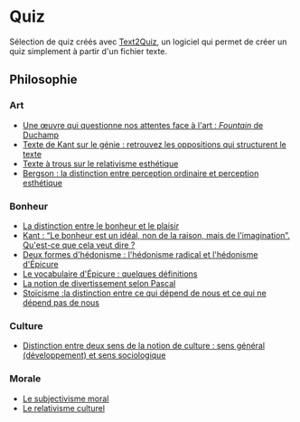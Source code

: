 # Quiz

Sélection de quiz créés avec [Text2Quiz](https://text2quiz.vercel.app/), un logiciel qui permet de créer un quiz simplement à partir d'un fichier texte.

## Philosophie

### Art

- [Une œuvre qui questionne nos attentes face à l'art : _Fountain_ de Duchamp](https://text2quiz.vercel.app/?v=1.0#https://raw.githubusercontent.com/eyssette/quiz/main/duchamp-urinoir.txt)
- [Texte de Kant sur le génie : retrouvez les oppositions qui structurent le texte](https://text2quiz.vercel.app/?v=1.0#https://raw.githubusercontent.com/eyssette/quiz/main/Kant-génie-oppositions.txt)
- [Texte à trous sur le relativisme esthétique](https://text2quiz.vercel.app/?v=1.0#https://raw.githubusercontent.com/eyssette/quiz/main/relativisme-esthétique.txt)
- [Bergson : la distinction entre perception ordinaire et perception esthétique](https://text2quiz.vercel.app/?v=1.0#https://raw.githubusercontent.com/eyssette/quiz/main/Bergson-deux-formes-de-perception.txt)

### Bonheur

- [La distinction entre le bonheur et le plaisir](https://text2quiz.vercel.app/?v=1.0#https://raw.githubusercontent.com/eyssette/quiz/main/bonheur-plaisir.txt)
- [Kant : “Le bonheur est un idéal, non de la raison, mais de l'imagination”. Qu'est-ce que cela veut dire ?](https://text2quiz.vercel.app/?v=1.0#https://raw.githubusercontent.com/eyssette/quiz/main/Kant-bonheur-idéal-imagination.txt)
- [Deux formes d'hédonisme : l'hédonisme radical et l'hédonisme d'Épicure](https://text2quiz.vercel.app/?v=1.0#https://raw.githubusercontent.com/eyssette/quiz/main/hédonisme-radical-hédonisme-Épicure.txt)
- [Le vocabulaire d'Épicure : quelques définitions](https://text2quiz.vercel.app/?v=1.0#https://raw.githubusercontent.com/eyssette/quiz/main/Épicure-vocabulaire-définitions.txt)
- [La notion de divertissement selon Pascal](https://text2quiz.vercel.app/?v=1.0#https://raw.githubusercontent.com/eyssette/quiz/main/Pascal-divertissement.txt)
- [Stoïcisme :la distinction entre ce qui dépend de nous et ce qui ne dépend pas de nous](https://text2quiz.vercel.app/?v=1.0#https://raw.githubusercontent.com/eyssette/quiz/main/Stoïcisme-ce-qui-dépend-de-nous-ce-qui-ne-dépend-pas-de-nous.txt)

### Culture

- [Distinction entre deux sens de la notion de culture : sens général (développement) et sens sociologique](https://text2quiz.vercel.app/?v=1.0#https://raw.githubusercontent.com/eyssette/quiz/main/deux-sens-notion-culture.txt)


### Morale

- [Le subjectivisme moral](https://text2quiz.vercel.app/?v=1.0#https://raw.githubusercontent.com/eyssette/quiz/main/subjectivisme-moral.txt)
- [Le relativisme culturel](https://text2quiz.vercel.app/?v=1.0#https://raw.githubusercontent.com/eyssette/quiz/main/relativisme-culturel.txt)


<!--

https://text2quiz.vercel.app/?v=1.0#https://raw.githubusercontent.com/eyssette/quiz/main/

https://text2quiz.vercel.app/?v=1.0#https://raw.githubusercontent.com/eyssette/quiz/main/.txt

- [](https://text2quiz.vercel.app/?v=1.0#https://raw.githubusercontent.com/eyssette/quiz/main/)

- [](https://text2quiz.vercel.app/?v=1.0#https://raw.githubusercontent.com/eyssette/quiz/main/.txt)

-->

